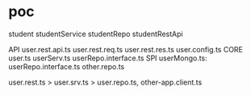 # poc

student
studentService
studentRepo
studentRestApi

API
user.rest.api.ts
user.rest.req.ts
user.rest.res.ts
user.config.ts
CORE
user.ts
userServ.ts
userRepo.interface.ts
SPI
userMongo.ts: userRepo.interface.ts
other.repo.ts

user.rest.ts > user.srv.ts > user.repo.ts, other-app.client.ts
